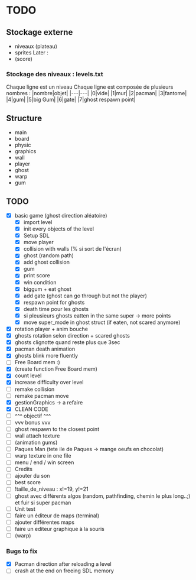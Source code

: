 # TODO

## Stockage externe

- niveaux (plateau)
- sprites
Later :
- (score)

### Stockage des niveaux : levels.txt
Chaque ligne est un niveau
Chaque ligne est composée de plusieurs nombres :
|nombre|objet|
|---|---|
|0|vide|
|1|mur|
|2|pacman|
|3|fantome|
|4|gum|
|5|big Gum|
|6|gate|
|7|ghost respawn point|


## Structure

- main
- board
- physic
- graphics
- wall
- player
- ghost
- warp
- gum

## TODO

- [x] basic game (ghost direction aléatoire)
  - [X] import level
  - [X] init every objects of the level
  - [X] Setup SDL
  - [X] move player
  - [X] collision with walls (% si sort de l'écran)
  - [X] ghost (random path)
  - [X] add ghost collision
  - [X] gum
  - [X] print score
  - [x] win condition
  - [x] biggum + eat ghost
  - [x] add gate (ghost can go through but not the player)
  - [x] respawn point for ghosts
  - [x] death time pour les ghosts
  - [x] si pleusieurs ghosts eatten in the same super -> more points
  - [x] move super_mode in ghost struct (if eaten, not scared anymore)
- [x] rotation player + anim bouche 
- [x] ghosts rotation selon direction + scared ghosts
- [x] ghosts clignotte quand reste plus que 3sec
- [x] pacman death animation
- [x] ghosts blink more fluently
- [ ] Free Board mem :)
- [x] (create function Free Board mem)
- [x] count level
- [x] increase difficulty over level
- [ ] remake collision
- [ ] remake pacman move
- [x] gestionGraphics -> a refaire
- [x] CLEAN CODE
- [ ] ^^^ objectif ^^^
- [ ] vvv  bonus   vvv 
- [ ] ghost respawn to the closest point
- [ ] wall attach texture
- [ ] (animation gums)
- [ ] Paques Man (tete ile de Paques -> mange oeufs en chocolat)
- [ ] warp texture in one file
- [ ] menu / end / win screen
- [ ] Credits
- [ ] ajouter du son
- [ ] best score
- [ ] !taille_de_niveau : x!=19, y!=21
- [ ] ghost avec différents algos (random, pathfinding, chemin le plus long..;) et fuir si super pacman
- [ ] Unit test
- [ ] faire un éditeur de maps (terminal)
- [ ] ajouter différentes maps
- [ ] faire un editeur graphique à la souris
- [ ] (warp)

### Bugs to fix

- [x] Pacman direction after reloading a level
- [ ] crash at the end on freeing SDL memory
